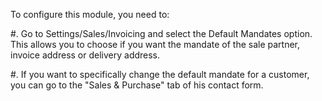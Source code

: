 To configure this module, you need to:

#. Go to Settings/Sales/Invoicing and select the Default Mandates option.
   This allows you to choose if you want the mandate of the sale partner,
   invoice address or delivery address.

#. If you want to specifically change the default mandate for a customer, you can go to the "Sales & Purchase" tab of his contact form.
